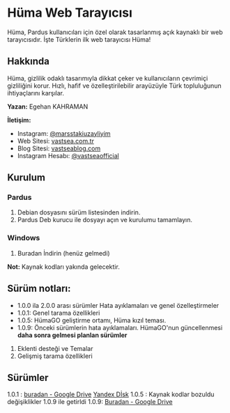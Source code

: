 # Hüma Web Tarayıcısı

Hüma, Pardus kullanıcıları için özel olarak tasarlanmış açık kaynaklı bir web tarayıcısıdır. İşte Türklerin ilk web tarayıcısı Hüma!

## Hakkında

Hüma, gizlilik odaklı tasarımıyla dikkat çeker ve kullanıcıların çevrimiçi gizliliğini korur. Hızlı, hafif ve özelleştirilebilir arayüzüyle Türk topluluğunun ihtiyaçlarını karşılar.

**Yazan:** Egehan KAHRAMAN

**İletişim:** 
- Instagram: [@marsstakiuzayliyim](https://www.instagram.com/marsstakiuzayliyim/)
- Web Sitesi: [vastsea.com.tr](https://vastsea.com.tr)
- Blog Sitesi: [vastseablog.com](https://vastseablog.com)
- Instagram Hesabı: [@vastseaofficial](https://www.instagram.com/vastseaofficial/)

## Kurulum
### Pardus
1. Debian dosyasını sürüm listesinden indirin.
2. Pardus Deb kurucu ile dosyayı açın ve kurulumu tamamlayın.
### Windows
1. Buradan İndirin (henüz gelmedi)

**Not:** Kaynak kodları yakında gelecektir.

## Sürüm notları:
- 1.0.0 ila 2.0.0 arası sürümler Hata ayıklamaları ve genel özelleştirmeler
- 1.0.1: Genel tarama özellikleri
- 1.0.5: HümaGO geliştirme ortamı, Hüma kızıl teması.
- 1.0.9: Önceki sürümlerin hata ayıklamaları. HümaGO'nun güncellenmesi
**daha sonra gelmesi planlan sürümler**
1. Eklenti desteği ve Temalar
2. Gelişmiş tarama özellikleri

## Sürümler
 1.0.1 : [buradan - Google Drive](https://drive.google.com/file/d/1fh1Mk9E17GOdE3dMvNICU-XK5NORnegn/view?usp=sharing) [Yandex Dİsk](https://disk.yandex.com.tr/d/WziS0kAY7WSVhw) 
 1.0.5 : Kaynak kodlar bozuldu değişiklikler 1.0.9 ile getirldi
 1.0.9: [Buradan - Google Drive](https://drive.google.com/file/d/1L0WX_3ZGbT7xj4HOEipsztoD27-pTtsE/view?usp=drive_link) 
